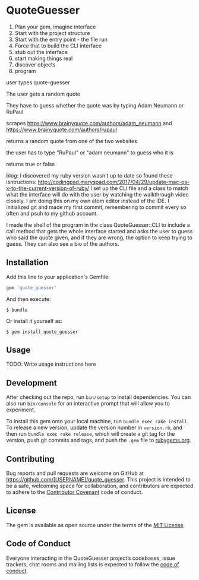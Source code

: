 # QuoteGuesser

1. Plan your gem, imagine interface
2. Start with the project structure
3. Start with the entry point - the file run
4. Force that to build the CLI interface
5. stub out the interface
6. start making things real
7. discover objects
8. program

user types quote-guesser

The user gets a random quote

They have to guess whether the quote was by typing Adam Neumann or RuPaul

scrapes https://www.brainyquote.com/authors/adam_neumann and https://www.brainyquote.com/authors/rupaul

returns a random quote from one of the two websites

the user has to type "RuPaul" or "adam neumann" to guess who it is

returns true or false


blog:
I discovered my ruby version wasn't up to date so found these isntructions: http://codingpad.maryspad.com/2017/04/29/update-mac-os-x-to-the-current-version-of-ruby/
I set up the CLI file and a class to match what the interface will do with the user by watching the walkthrough video closely. I am doing this on my own atom editor instead of the IDE. I initialized git and made my first commit, remembering to commit every so often and psuh to my github account.

I made the shell of the program in the class QuoteGuesser::CLI to include a call method that gets the whole interface started and asks the user to guess who said the quote given, and if they are wrong, the option to keep trying to guess. They can also see a bio of the authors.

## Installation

Add this line to your application's Gemfile:

```ruby
gem 'quote_guesser'
```

And then execute:

    $ bundle

Or install it yourself as:

    $ gem install quote_guesser

## Usage

TODO: Write usage instructions here

## Development

After checking out the repo, run `bin/setup` to install dependencies. You can also run `bin/console` for an interactive prompt that will allow you to experiment.

To install this gem onto your local machine, run `bundle exec rake install`. To release a new version, update the version number in `version.rb`, and then run `bundle exec rake release`, which will create a git tag for the version, push git commits and tags, and push the `.gem` file to [rubygems.org](https://rubygems.org).

## Contributing

Bug reports and pull requests are welcome on GitHub at https://github.com/[USERNAME]/quote_guesser. This project is intended to be a safe, welcoming space for collaboration, and contributors are expected to adhere to the [Contributor Covenant](http://contributor-covenant.org) code of conduct.

## License

The gem is available as open source under the terms of the [MIT License](https://opensource.org/licenses/MIT).

## Code of Conduct

Everyone interacting in the QuoteGuesser project’s codebases, issue trackers, chat rooms and mailing lists is expected to follow the [code of conduct](https://github.com/[USERNAME]/quote_guesser/blob/master/CODE_OF_CONDUCT.md).
